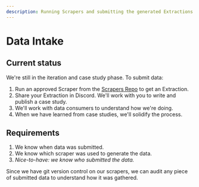 ```yaml
---
description: Running Scrapers and submitting the generated Extractions.
---
```


# Data Intake

## Current status

We're still in the iteration and case study phase. To submit data:&#x20;

1. Run an approved Scraper from the [Scrapers Repo](https://github.com/Police-Data-Accessibility-Project/PDAP-Scrapers) to get an Extraction.
2. Share your Extraction in Discord. We'll work with you to write and publish a case study.
3. We'll work with data consumers to understand how we're doing.
4. When we have learned from case studies, we'll solidify the process.

## Requirements

1. We know when data was submitted.
2. We know which scraper was used to generate the data.
3. _Nice-to-have: we know who submitted the data._

Since we have git version control on our scrapers, we can audit any piece of submitted data to understand how it was gathered.
